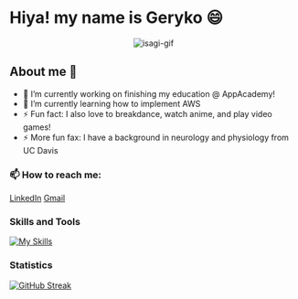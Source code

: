 # Hiya! my name is Geryko 😄
<div align="center">
  <img src="https://github.com/glmenta/glmenta/assets/111015201/999658a9-4fe5-497f-88c2-05bc0afe3e22" alt='isagi-gif'>
</div>

## About me 🤔
- 🔭 I’m currently working on finishing my education @ AppAcademy!
- 🌱 I’m currently learning how to implement AWS
- ⚡ Fun fact: I also love to breakdance, watch anime, and play video games!
- ⚡ More fun fax: I have a background in neurology and physiology from UC Davis

### 📫 How to reach me:
[LinkedIn](https://www.linkedin.com/in/geryko-menta-36a0b0215/)
[Gmail](gakidogeck@gmail.com)

### Skills and Tools
[![My Skills](https://skillicons.dev/icons?i=js,html,css,aws,express,mysql,nodejs,postgres,react,py,flask)](https://skillicons.dev)


### Statistics
[![GitHub Streak](https://streak-stats.demolab.com/?user=glmenta&theme=dark)](https://git.io/streak-stats)
<!--
**glmenta/glmenta** is a ✨ _special_ ✨ repository because its `README.md` (this file) appears on your GitHub profile.

Here are some ideas to get you started:
- 🔭 I’m currently working on a capstone project
- 🌱 I’m currently learning ...
- 👯 I’m looking to collaborate on ...
- 🤔 I’m looking for help with ...
- 💬 Ask me about ...
- 📫 How to reach me: ...
- 😄 Pronouns: ...
- ⚡ Fun fact: ...
-->
